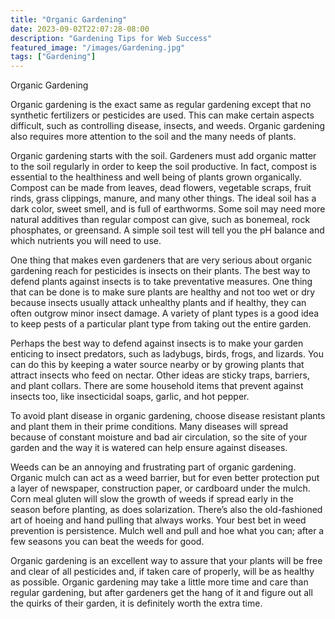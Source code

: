 ```yaml
---
title: "Organic Gardening"
date: 2023-09-02T22:07:28-08:00
description: "Gardening Tips for Web Success"
featured_image: "/images/Gardening.jpg"
tags: ["Gardening"]
---
```


Organic Gardening

Organic gardening is the exact same as regular gardening except that no synthetic fertilizers or pesticides are used.  This can make certain aspects difficult, such as controlling disease, insects, and weeds.  Organic gardening also requires more attention to the soil and the many needs of plants.
 
 Organic gardening starts with the soil.  Gardeners must add organic matter to the soil regularly in order to keep the soil productive.  In fact, compost is essential to the healthiness and well being of plants grown organically.  Compost can be made from leaves, dead flowers, vegetable scraps, fruit rinds, grass clippings, manure, and many other things.  The ideal soil has a dark color, sweet smell, and is full of earthworms.  Some soil may need more natural additives than regular compost can give, such as bonemeal, rock phosphates, or greensand.  A simple soil test will tell you the pH balance and which nutrients you will need to use.

One thing that makes even gardeners that are very serious about organic gardening reach for pesticides is insects on their plants.  The best way to defend plants against insects is to take preventative measures.  One thing that can be done is to make sure plants are healthy and not too wet or dry because insects usually attack unhealthy plants and if healthy, they can often outgrow minor insect damage.  A variety of plant types is a good idea to keep pests of a particular plant type from taking out the entire garden.

Perhaps the best way to defend against insects is to make your garden enticing to insect predators, such as ladybugs, birds, frogs, and lizards.  You can do this by keeping a water source nearby or by growing plants that attract insects who feed on nectar.  Other ideas are sticky traps, barriers, and plant collars.  There are some household items that prevent against insects too, like insecticidal soaps, garlic, and hot pepper.

To avoid plant disease in organic gardening, choose disease resistant plants and plant them in their prime conditions.  Many diseases will spread because of constant moisture and bad air circulation, so the site of your garden and the way it is watered can help ensure against diseases.

Weeds can be an annoying and frustrating part of organic gardening.  Organic mulch can act as a weed barrier, but for even better protection put a layer of newspaper, construction paper, or cardboard under the mulch.  Corn meal gluten will slow the growth of weeds if spread early in the season before planting, as does solarization.  There’s also the old-fashioned art of hoeing and hand pulling that always works.  Your best bet in weed prevention is persistence.  Mulch well and pull and hoe what you can; after a few seasons you can beat the weeds for good.

Organic gardening is an excellent way to assure that your plants will be free and clear of all pesticides and, if taken care of properly, will be as healthy as possible.  Organic gardening may take a little more time and care than regular gardening, but after gardeners get the hang of it and figure out all the quirks of their garden, it is definitely worth the extra time.

